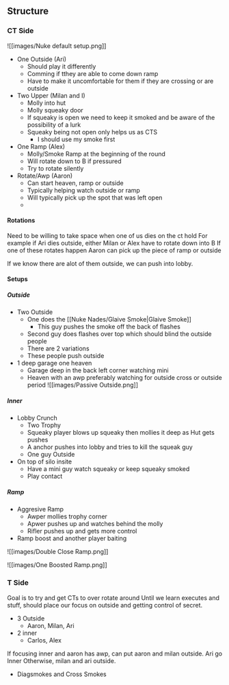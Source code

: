 ## Structure


### CT Side

![[images/Nuke default setup.png]]
- One Outside (Ari)
	- Should play it differently 
	- Comming if tthey are able to come down ramp 
	- Have to make it uncomfortable for them if they are crossing or are outside 
- Two Upper (Milan and I)
	- Molly into hut 
	- Molly squeaky door
	- If squeaky is open we need to keep it smoked and be aware of the possibility of a lurk
	- Squeaky being not open only helps us  as CTS
		- I should use my smoke first 
- One Ramp (Alex)
	- Molly/Smoke Ramp at the beginning of the round
	- Will rotate down to B if pressured
	- Try to rotate silently 
- Rotate/Awp (Aaron)
	- Can start heaven, ramp or outside
	- Typically helping watch outside or ramp
	- Will typically pick up the spot that was left open 
	- 

#### Rotations 
Need to be willing to take space when one of us dies on the ct hold
For example if Ari dies outside, either Milan or Alex have to rotate down into B
If one of these rotates happen Aaron can pick up the piece of ramp or outside 

If we know there are alot of them outside, we can push into lobby. 
#### Setups

##### Outside
- Two Outside
	- One does the [[Nuke Nades/Glaive Smoke|Glaive Smoke]]
		- This guy pushes the smoke off the back of flashes
	- Second guy does flashes over top which should blind the outside people
	- There are 2 variations 
	- These people push outside 
- 1 deep garage one heaven
	- Garage deep in the back left corner watching mini
	- Heaven with an awp preferably watching for outside cross or outside period
![[images/Passive Outside.png]]
##### Inner 
- Lobby Crunch
	- Two Trophy
	- Squeaky player blows up squeaky then mollies it deep as Hut gets pushes
	- A anchor pushes into lobby and tries to kill the squeak guy 
	- One guy Outside
- On top of silo insite
	- Have a mini guy watch squeaky or keep squeaky smoked 
	- Play contact 

##### Ramp
- Aggresive Ramp
	- Awper mollies trophy corner
	- Apwer pushes up and watches behind the molly
	- Rifler pushes up and gets more control 
- Ramp boost and another player baiting 

![[images/Double Close Ramp.png]]

![[images/One Boosted Ramp.png]]
### T Side

Goal is to try and get CTs to over rotate around
Until we learn executes and stuff, should place our focus on outside and getting control of secret. 

- 3 Outside
	- Aaron, Milan, Ari
- 2 inner
	- Carlos, Alex

If focusing inner and aaron has awp, can put aaron and milan outside. Ari go Inner
Otherwise, milan and ari outside. 

- Diagsmokes and Cross Smokes
